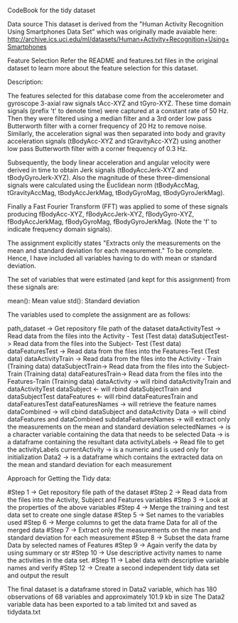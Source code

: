 CodeBook for the tidy dataset

Data source
This dataset is derived from the "Human Activity Recognition Using Smartphones Data Set" which was originally made avaiable here: http://archive.ics.uci.edu/ml/datasets/Human+Activity+Recognition+Using+Smartphones

Feature Selection
Refer the README and features.txt files in the original dataset to learn more about the feature selection for this dataset. 

Description:

The features selected for this database come from the accelerometer and gyroscope 3-axial raw signals tAcc-XYZ and tGyro-XYZ. These time domain signals (prefix 't' to denote time) were captured at a constant rate of 50 Hz. Then they were filtered using a median filter and a 3rd order low pass Butterworth filter with a corner frequency of 20 Hz to remove noise. Similarly, the acceleration signal was then separated into body and gravity acceleration signals (tBodyAcc-XYZ and tGravityAcc-XYZ) using another low pass Butterworth filter with a corner frequency of 0.3 Hz.

Subsequently, the body linear acceleration and angular velocity were derived in time to obtain Jerk signals (tBodyAccJerk-XYZ and tBodyGyroJerk-XYZ). Also the magnitude of these three-dimensional signals were calculated using the Euclidean norm (tBodyAccMag, tGravityAccMag, tBodyAccJerkMag, tBodyGyroMag, tBodyGyroJerkMag).

Finally a Fast Fourier Transform (FFT) was applied to some of these signals producing fBodyAcc-XYZ, fBodyAccJerk-XYZ, fBodyGyro-XYZ, fBodyAccJerkMag, fBodyGyroMag, fBodyGyroJerkMag. (Note the 'f' to indicate frequency domain signals).

The assignment explicitly states "Extracts only the measurements on the mean and standard deviation for each measurement." To be complete. 
Hence, I have included all variables having to do with mean or standard deviation.

The set of variables that were estimated (and kept for this assignment) from these signals are:

mean(): Mean value
std(): Standard deviation

The variables used to complete the assignment are as follows:

path_dataset -> Get repository file path of the dataset
dataActivityTest -> Read data from the files into the Activity - Test (Test data)
dataSubjectTest-> Read data from the files into the Subject- Test (Test data)
dataFeaturesTest -> Read data from the files into the Features-Test (Test data)
dataActivityTrain -> Read data from the files into the Activity - Train (Training data)
dataSubjectTrain-> Read data from the files into the Subject- Train  (Training data)
dataFeaturesTrain-> Read data from the files into the Features-Train  (Training data)
dataActivity -> will  rbind dataActivityTrain and dataActivityTest
dataSubject <- will rbind dataSubjectTrain and dataSubjectTest
dataFeatures <- will rbind dataFeaturesTrain and dataFeaturesTest
dataFeaturesNames  -> will retrieve the feature names
dataCombined  -> will cbind dataSubject and dataActivity
Data -> will cbind dataFeatures and dataCombined
subdataFeaturesNames -> will extract only the measurements on the mean and standard deviation
selectedNames -> is a character variable containing the data that needs to be selected
Data -> is a dataframe containing the resultant data
activityLabels -> Read file to get the activityLabels
currentActivity -> is a numeric and is used only for initialization
Data2  -> is a dataframe which contains the extracted data on the mean and standard deviation for each measurement


Approach for Getting the Tidy data:

#Step 1 -> Get repository file path of the dataset
#Step 2 -> Read data from the files into the Activity, Subject and Features variables
#Step 3 -> Look at the properties of the above variables
#Step 4 -> Merge the training and test data set to create one single datase
#Step 5 -> Set names to the variables used
#Step 6 -> Merge columns to get the data frame Data for all of the merged data
#Step 7 -> Extract only the measurements on the mean and standard deviation for each measurement
#Step 8 -> Subset the data frame Data by selected names of Features
#Step 9 -> Again verify the data by using summary or str
#Step 10 -> Use descriptive activity names to name the activities in the data set. 
#Step 11 -> Label data with descriptive variable names and verify
#Step 12 -> Create a second independent tidy data set and output the result

The final dataset is a dataframe stored in Data2 variable, which has 180 observations of 68 variables and approximately 101.9 kb in size
The Data2 variable data has been exported to a tab limited txt and saved as tidydata.txt





 


